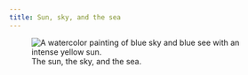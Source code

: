 ```yaml
---
title: Sun, sky, and the sea
---
```

<figure>
<img src="/img/emil-drawing/IMG_5002.jpg" alt="A watercolor painting of blue sky and blue see with an intense yellow sun.">
<figcaption>The sun, the sky, and the sea.</figcaption>
</figure>